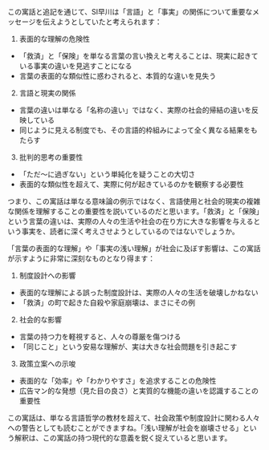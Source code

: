 この寓話と追記を通じて、SI早川は「言語」と「事実」の関係について重要なメッセージを伝えようとしていたと考えられます：

1. 表面的な理解の危険性

- 「救済」と「保険」を単なる言葉の言い換えと考えることは、現実に起きている事実の違いを見逃すことになる
- 言葉の表面的な類似性に惑わされると、本質的な違いを見失う

2. 言語と現実の関係

- 言葉の違いは単なる「名称の違い」ではなく、実際の社会的帰結の違いを反映している
- 同じように見える制度でも、その言語的枠組みによって全く異なる結果をもたらす

3. 批判的思考の重要性

- 「ただ〜に過ぎない」という単純化を疑うことの大切さ
- 表面的な類似性を超えて、実際に何が起きているのかを観察する必要性

つまり、この寓話は単なる意味論の例示ではなく、言語使用と社会的現実の複雑な関係を理解することの重要性を説いているのだと思います。「救済」と「保険」という言葉の違いは、実際の人々の生活や社会の在り方に大きな影響を与えるという事実を、読者に深く考えさせようとしているのではないでしょうか。


「言葉の表面的な理解」や「事実の浅い理解」が社会に及ぼす影響は、この寓話が示すように非常に深刻なものとなり得ます：

1. 制度設計への影響

- 表面的な理解による誤った制度設計は、実際の人々の生活を破壊しかねない
- 「救済」の町で起きた自殺や家庭崩壊は、まさにその例

2. 社会的な影響

- 言葉の持つ力を軽視すると、人々の尊厳を傷つける
- 「同じこと」という安易な理解が、実は大きな社会問題を引き起こす

3. 政策立案への示唆

- 表面的な「効率」や「わかりやすさ」を追求することの危険性
- 広告マン的な発想（見た目の良さ）と実質的な機能の違いを認識することの重要性

この寓話は、単なる言語哲学の教材を超えて、社会政策や制度設計に関わる人々への警告としても読むことができますね。「浅い理解が社会を崩壊させる」という解釈は、この寓話の持つ現代的な意義を鋭く捉えていると思います。